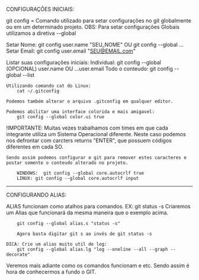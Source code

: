 CONFIGURAÇÕES INICIAIS:

git config = Comando utilizado para setar configurações no git globalmente ou em um determinado projeto.
OBS: Para setar configurações Globais utilizamos a diretiva --global

Setar Nome: git config user.name "SEU_NOME" OU git config --global ...
Setar Email: git config user.email "SEU@EMAIL.com"

Listar suas configurações iniciais:
    Individual: git config --global (OPCIONAL) user.name OU ...user.email
    Todo o conteudo:
        git config --global --list

    Utilizando comando cat do Linux:
        cat ~/.gitconfig

    Podemos também alterar o arquivo .gitconfig em qualquer editor.

    Podemos abilitar uma interface colorida e mais amigavel:
        git config --global color.ui true

!IMPORTANTE:
    Muitas vezes trabalhamos com times em que cada integrante utiliza um Sistema Operacional diferente. Neste caso podemos nos defrontar com carcters returns "ENTER", que possuem códigos diferentes em cada SO.

    Sendo assim podemos configurar o git para remover estes caracteres e postar somente o conteudo alterado no projeto.

        WINDOWS:  git config --global core.autocrlf true
        LINUX: git config --global core.autocrlf input

--------------------------------------------------------------------------------

CONFIGURANDO ALIAS:

ALIAS funcionam como atalhos para comandos.
    EX: git status -s
    Criaremos um Alias que funcionará da mesma maneira que o exemplo acima.

        git config --global alias.s "status -s"

        Agora basta digitar git s ao invés de git status -s

    DICA: Crie um alias muito util de log:
        git config --global alias.lg "log --oneline --all --graph --decorate"

Veremos mais adiante como os comandos funcionam e etc. Sendo assim é hora de conhecermos a fundo o GIT.
